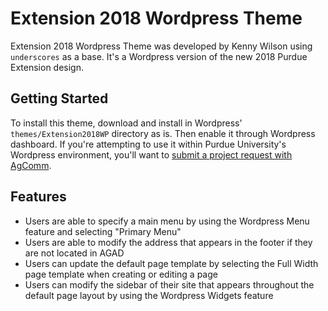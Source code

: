 Extension 2018 Wordpress Theme
===

Extension 2018 Wordpress Theme was developed by Kenny Wilson using `underscores` as a base. It's a Wordpress version of the new 2018 Purdue Extension design.

Getting Started
---------------

To install this theme, download and install in Wordpress' `themes/Extension2018WP` directory as is. Then enable it through Wordpress dashboard. If you're attempting to use it within Purdue University's Wordpress environment, you'll want to [submit a project request with AgComm](https://agcomm.sharedwork.com/wz/template/pubprojrequest,RequestProject.vm).

Features
--------------

* Users are able to specify a main menu by using the Wordpress Menu feature and selecting "Primary Menu"
* Users are able to modify the address that appears in the footer if they are not located in AGAD
* Users can update the default page template by selecting the Full Width page template when creating or editing a page
* Users can modify the sidebar of their site that appears throughout the default page layout by using the Wordpress Widgets feature

